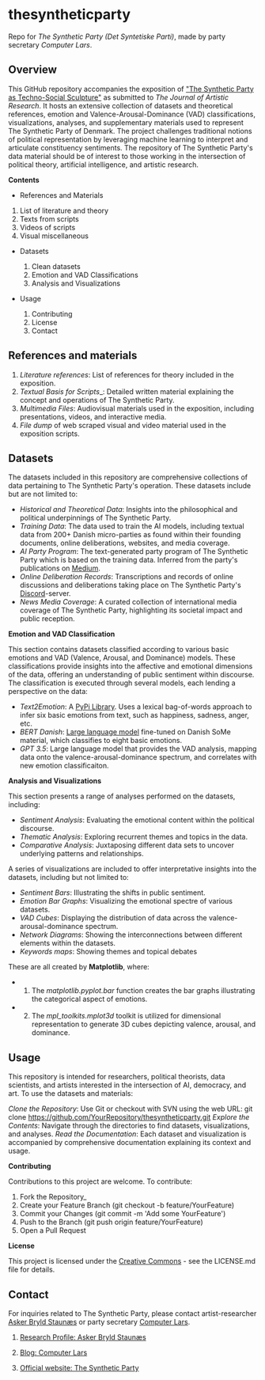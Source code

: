 # thesyntheticparty
Repo for _The Synthetic Party (Det Syntetiske Parti)_, made by party secretary _Computer Lars_.

## **Overview**

This GitHub repository accompanies the exposition of ["The Synthetic Party as Techno-Social Sculpture"](https://www.researchcatalogue.net/view/2370287/2370288/731) as submitted to _The Journal of Artistic Research_. It hosts an extensive collection of datasets and theoretical references, emotion and Valence-Arousal-Dominance (VAD) classifications, visualizations, analyses, and supplementary materials used to represent The Synthetic Party of Denmark. The project challenges traditional notions of political representation by leveraging machine learning to interpret and articulate constituency sentiments. The repository of The Synthetic Party's data material should be of interest to those working in the intersection of political theory, artificial intelligence, and artistic research.

**Contents**
- References and Materials
1. List of literature and theory
2. Texts from scripts
3. Videos of scripts
4. Visual miscellaneous

- Datasets
  1. Clean datasets
  2. Emotion and VAD Classifications
  3. Analysis and Visualizations
  
- Usage
  1. Contributing
  2. License
  3. Contact

## **References and materials**

1. _Literature references_: List of references for theory included in the exposition.
2. _Textual Basis for Scripts__: Detailed written material explaining the concept and operations of The Synthetic Party.
3. _Multimedia Files_: Audiovisual materials used in the exposition, including presentations, videos, and interactive media.
4. _File dump_ of web scraped visual and video material used in the exposition scripts.

## **Datasets**

The datasets included in this repository are comprehensive collections of data pertaining to The Synthetic Party's operation. These datasets include but are not limited to:

- _Historical and Theoretical Data_: Insights into the philosophical and political underpinnings of The Synthetic Party.
- _Training Data_: The data used to train the AI models, including textual data from 200+ Danish micro-parties as found within their founding documents, online deliberations, websites, and media coverage.
- _AI Party Program_: The text-generated party program of The Synthetic Party which is based on the training data. Inferred from the party's publications on [Medium](https://medium.com/@ComputerLars).
- _Online Deliberation Records_: Transcriptions and records of online discussions and deliberations taking place on The Synthetic Party's [Discord](https://discord.com/invite/Hmy6tKf8yf)-server.
- _News Media Coverage_: A curated collection of international media coverage of The Synthetic Party, highlighting its societal impact and public reception.

**Emotion and VAD Classification**

This section contains datasets classified according to various basic emotions and VAD (Valence, Arousal, and Dominance) models. These classifications provide insights into the affective and emotional dimensions of the data, offering an understanding of public sentiment within  discourse. The classification is executed through several models, each lending a perspective on the data:

- _Text2Emotion_: A [PyPi Library](https://pypi.org/project/text2emotion/). Uses a lexical bag-of-words approach to infer six basic emotions from text, such as happiness, sadness, anger, etc.
- _BERT Danish_: [Large language model](https://huggingface.co/alexandrainst/da-emotion-classification-base) fine-tuned on Danish SoMe material, which classifies to eight basic emotions.
- _GPT 3.5_: Large language model that provides the VAD analysis, mapping data onto the valence-arousal-dominance spectrum, and correlates with new emotion classificaiton.

**Analysis and Visualizations**

This section presents a range of analyses performed on the datasets, including:

- _Sentiment Analysis_: Evaluating the emotional content within the political discourse.
- _Thematic Analysis_: Exploring recurrent themes and topics in the data.
- _Comparative Analysis_: Juxtaposing different data sets to uncover underlying patterns and relationships.

A series of visualizations are included to offer interpretative insights into the datasets, including but not limited to:

- _Sentiment Bars_: Illustrating the shifts in public sentiment.
- _Emotion Bar Graphs_: Visualizing the emotional spectre of various datasets.
- _VAD Cubes_: Displaying the distribution of data across the valence-arousal-dominance spectrum.
- _Network Diagrams_: Showing the interconnections between different elements within the datasets.
- _Keywords maps_: Showing themes and topical debates

These are all created by **Matplotlib**, where:
- 1. The _matplotlib.pyplot.bar_ function creates the bar graphs illustrating the categorical aspect of emotions.
- 2. The _mpl_toolkits.mplot3d_ toolkit is utilized for dimensional representation to generate 3D cubes depicting valence, arousal, and dominance.

## **Usage**

This repository is intended for researchers, political theorists, data scientists, and artists interested in the intersection of AI, democracy, and art. To use the datasets and materials:

_Clone the Repository_: Use Git or checkout with SVN using the web URL: git clone https://github.com/YourRepository/thesyntheticparty.git
_Explore the Contents_: Navigate through the directories to find datasets, visualizations, and analyses.
_Read the Documentation_: Each dataset and visualization is accompanied by comprehensive documentation explaining its context and usage.

**Contributing**

Contributions to this project are welcome. To contribute:

  1. Fork the Repository_
  2. Create your Feature Branch (git checkout -b feature/YourFeature)
  3. Commit your Changes (git commit -m 'Add some YourFeature')
  4. Push to the Branch (git push origin feature/YourFeature)
  5. Open a Pull Request

**License**

This project is licensed under the [Creative Commons](https://github.com/askerbryld/thesyntheticparty/blob/main/LICENSE) - see the LICENSE.md file for details.

## **Contact**

For inquiries related to The Synthetic Party, please contact artist-researcher [Asker Bryld Staunæs](abs@cc.au.dk) or party secretary [Computer Lars](computerlars@mindfuture.com).

1. [Research Profile: Asker Bryld Staunæs](https://pure.au.dk/portal/da/persons/abs%40cc.au.dk)

2. [Blog: Computer Lars](https://computerlars.com)

3. [Official website: The Synthetic Party](https://detsyntetiskeparti.org)


